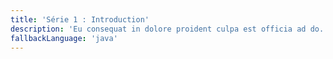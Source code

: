 ```yaml
---
title: 'Série 1 : Introduction'
description: 'Eu consequat in dolore proident culpa est officia ad do. Labore non dolore sint sunt anim labore velit duis. Eiusmod mollit irure Lorem deserunt non occaecat nisi deserunt occaecat.'
fallbackLanguage: 'java'
---
```

